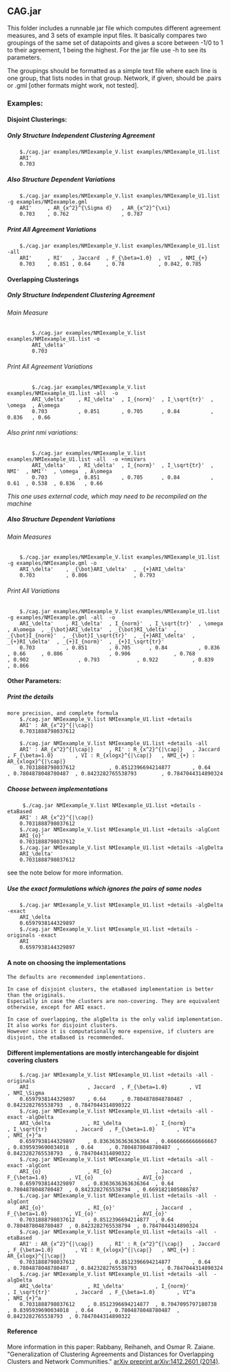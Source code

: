 ## CAG.jar

This folder includes a runnable jar file which computes different agreement measures, and 3 sets of example input files. It basically compares two groupings of the same set of datapoints and gives a score between -1/0 to 1 to their agreement, 1 being the highest. For the jar file use -h to see its parameters.

The groupings should be formatted as a simple text file where each line is one group, that lists nodes in that group. Network, if given, should be .pairs or .gml [other formats might work, not tested].

### Examples:
#### Disjoint Clusterings:
##### Only Structure Independent Clustering Agreement
		$./cag.jar examples/NMIexample_V.list examples/NMIexample_U1.list 
		ARI'     
		0.703    
	
##### Also Structure Dependent Variations
		$./cag.jar examples/NMIexample_V.list examples/NMIexample_U1.list -g examples/NMIexample.gml 
		ARI'     , AR_{x^2}^{\Sigma d}   , AR_{x^2}^{\xi}   
		0.703    , 0.762                 , 0.787            
	
##### Print All Agreement Variations
		$./cag.jar examples/NMIexample_V.list examples/NMIexample_U1.list -all  
		ARI'     , RI'   , Jaccard  , F_{\beta=1.0}  , VI   , NMI_{+}   
		0.703    , 0.851 , 0.64     , 0.78           , 0.842, 0.785 

#### Overlapping Clusterings
#####  Only Structure Independent Clustering Agreement
######  Main Measure
			$./cag.jar examples/NMIexample_V.list examples/NMIexample_U1.list -o 
			ARI_\delta'    
			0.703    
######  Print All Agreement Variations
			$./cag.jar examples/NMIexample_V.list examples/NMIexample_U1.list -all  -o 
			ARI_\delta'    , RI_\delta'  , I_{norm}'  , I_\sqrt{tr}'  , \omega  , A\omega  
			0.703          , 0.851       , 0.705      , 0.84          , 0.836   , 0.66  
######  Also print nmi variations: 
			$./cag.jar examples/NMIexample_V.list examples/NMIexample_U1.list -all  -o +nmiVars 
			ARI_\delta'    , RI_\delta'  , I_{norm}'  , I_\sqrt{tr}'  , NMI'  , NMI''  , \omega  , A\omega  
			0.703          , 0.851       , 0.705      , 0.84          , 0.61  , 0.538  , 0.836   , 0.66 
*This one uses external code, which may need to be recompiled on the machine*
	
#####  Also Structure Dependent Variations
######   Main Measures
		$./cag.jar examples/NMIexample_V.list examples/NMIexample_U1.list -g examples/NMIexample.gml -o 
		ARI_\delta'    , _{\bot}ARI_\delta'  , _{+}ARI_\delta'  
		0.703          , 0.806               , 0.793  
	
######   Print All Variations
		$./cag.jar examples/NMIexample_V.list examples/NMIexample_U1.list -g examples/NMIexample.gml -all  -o 
		ARI_\delta'    , RI_\delta'  , I_{norm}'  , I_\sqrt{tr}'  , \omega  , A\omega  , _{\bot}ARI_\delta'  , _{\bot}RI_\delta'  , _{\bot}I_{norm}'  , _{\bot}I_\sqrt{tr}'  , _{+}ARI_\delta'  , _{+}RI_\delta'  , _{+}I_{norm}'  , _{+}I_\sqrt{tr}'  
		0.703          , 0.851       , 0.705      , 0.84          , 0.836   , 0.66     , 0.806               , 0.906              , 0.768             , 0.902                , 0.793            , 0.922           , 0.839          , 0.866             

		
		
####   Other Parameters:
##### Print the details
	more precision, and complete formula
		$./cag.jar NMIexample_V.list NMIexample_U1.list +details
		ARI' : AR_{x^2}^{|\cap|}     
		0.7031888798037612    
		
		$./cag.jar NMIexample_V.list NMIexample_U1.list +details -all
		ARI' : AR_{x^2}^{|\cap|}     , RI' : R_{x^2}^{|\cap|}   , Jaccard  , F_{\beta=1.0}       , VI : R_{xlogx}^{|\cap|}   , NMI_{+} : AR_{xlogx}^{|\cap|}   
		0.7031888798037612           , 0.8512396694214877       , 0.64     , 0.7804878048780487  , 0.8423282765538793        , 0.7847044314890324              
		       
##### Choose between implementations
		 $./cag.jar NMIexample_V.list NMIexample_U1.list +details -etaBased
		ARI' : AR_{x^2}^{|\cap|}     
		0.7031888798037612    
		$./cag.jar NMIexample_V.list NMIexample_U1.list +details -algCont
		ARI_{o}'              
		0.7031888798037612    
		$./cag.jar NMIexample_V.list NMIexample_U1.list +details -algDelta
		ARI_\delta'           
		0.7031888798037612  
see the note below for more information.
#####  Use the exact formulations which ignores the pairs of same nodes
		$./cag.jar NMIexample_V.list NMIexample_U1.list +details -algDelta -exact
		ARI_\delta            
		0.6597938144329897 
		$./cag.jar NMIexample_V.list NMIexample_U1.list +details -originals -exact
		ARI                   
		0.6597938144329897    
		
#### A note on choosing the implementations
	The defaults are recommended implementations. 
	
	In case of disjoint clusters, the etaBased implementation is better than the originals. 
	Especially in case the clusters are non-covering. They are equivalent otherwise, except for ARI exact. 
	
	In case of overlapping, the algDelta is the only valid implementation. It also works for disjoint clusters.
	However since it is computationally more expensive, if clusters are disjoint, the etaBased is recommended. 
	
####  Different implementations are mostly interchangeable for disjoint covering clusters	
		$./cag.jar NMIexample_V.list NMIexample_U1.list +details -all -originals 
		ARI                   , Jaccard  , F_{\beta=1.0}       , VI                  , NMI_\Sigma          
		0.6597938144329897    , 0.64     , 0.7804878048780487  , 0.8423282765538793  , 0.7847044314890322 
		$./cag.jar NMIexample_V.list NMIexample_U1.list +details -all -exact -algDelta 
		ARI_\delta            , RI_\delta           , I_{norm}            , I_\sqrt{tr}         , Jaccard  , F_{\beta=1.0}       , VI^a                , NMI_{+}^a           
		0.6597938144329897    , 0.8363636363636364  , 0.6666666666666667  , 0.8395939690034018  , 0.64     , 0.7804878048780487  , 0.8423282765538793  , 0.7847044314890322  
		$./cag.jar NMIexample_V.list NMIexample_U1.list +details -all -exact -algCont
		ARI_{o}               , RI_{o}              , Jaccard  , F_{\beta=1.0}       , VI_{o}              , AVI_{o}             
		0.6597938144329897    , 0.8363636363636364  , 0.64     , 0.7804878048780487  , 0.8423282765538794  , 0.6691821805086787  
		$./cag.jar NMIexample_V.list NMIexample_U1.list +details -all  -algCont
		ARI_{o}'              , RI_{o}'             , Jaccard  , F_{\beta=1.0}       , VI_{o}'             , AVI_{o}'            
		0.7031888798037612    , 0.8512396694214877  , 0.64     , 0.7804878048780487  , 0.8423282765538794  , 0.7847044314890324 
		$./cag.jar NMIexample_V.list NMIexample_U1.list +details -all  -etaBased
		ARI' : AR_{x^2}^{|\cap|}     , RI' : R_{x^2}^{|\cap|}   , Jaccard  , F_{\beta=1.0}       , VI : R_{xlogx}^{|\cap|}   , NMI_{+} : AR_{xlogx}^{|\cap|}   
		0.7031888798037612           , 0.8512396694214877       , 0.64     , 0.7804878048780487  , 0.8423282765538793        , 0.7847044314890324              
		$./cag.jar NMIexample_V.list NMIexample_U1.list +details -all  -algDelta
		ARI_\delta'           , RI_\delta'          , I_{norm}'           , I_\sqrt{tr}'        , Jaccard  , F_{\beta=1.0}       , VI^a                , NMI_{+}^a           
		0.7031888798037612    , 0.8512396694214877  , 0.7047095797180738  , 0.8395939690034018  , 0.64     , 0.7804878048780487  , 0.8423282765538793  , 0.7847044314890322  
		
		
#### Reference
More information in this paper: 
Rabbany, Reihaneh, and Osmar R. Zaiane. "Generalization of Clustering Agreements and Distances for Overlapping Clusters and Network Communities." [arXiv preprint arXiv:1412.2601 (2014)](http://arxiv.org/abs/1412.2601).
